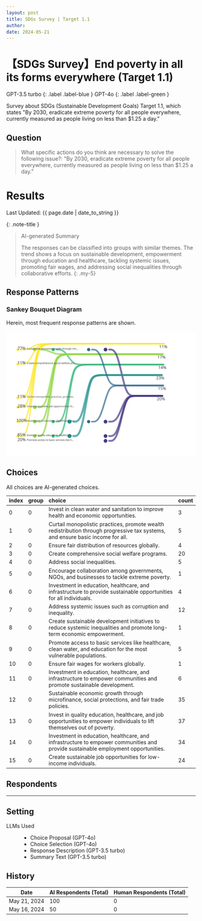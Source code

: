 ```yaml
---
layout: post
title: SDGs Survey | Target 1.1 
author: 
date: 2024-05-21
---
```


<p class="post-meta">
<!-- <span class="author">(Requested by: {{ page.author }})</span> -->
</p>

# 【SDGs Survey】End poverty in all its forms everywhere (Target 1.1) 
<!-- English Only
{: .label .label-yellow }
 -->
GPT-3.5 turbo
{: .label .label-blue }
GPT-4o
{: .label .label-green }


Survey about SDGs (Sustainable Development Goals) Target 1.1, which states "By 2030, eradicate extreme poverty for all people everywhere, currently measured as people living on less than $1.25 a day."

## Question
> What specific actions do you think are necessary to solve the following issue?: "By 2030, eradicate extreme poverty for all people everywhere, currently measured as people living on less than $1.25 a day."

# Results

<p class="post-meta">
<span class="date">Last Updated: {{ page.date | date_to_string }}</span>
<!-- <span class="author">(Requested by: {{ page.author }})</span> -->
</p>


{: .note-title }
> AI-generated Summary
>
> The responses can be classified into groups with similar themes. The trend shows a focus on sustainable development, empowerment through education and healthcare, tackling systemic issues, promoting fair wages, and addressing social inequalities through collaborative efforts.
{: .my-5}




## Response Patterns

### Sankey Bouquet Diagram
Herein, most frequent response patterns are shown.

<!-- ![diagram_sankey](../assets/data/1_SDGs_1_1/diagram_sankey.svg) -->

<img src="../assets/data/1_SDGs_1_1/diagram_sankey.svg" class="rotated-svg" alt="Rotated SVG">


## Choices
All choices are AI-generated choices.

|index|group|choice|count|
|:----|:----|:----|:----|
|0|0|Invest in clean water and sanitation to improve health and economic opportunities.|3|
|1|0|Curtail monopolistic practices, promote wealth redistribution through progressive tax systems, and ensure basic income for all.|5|
|2|0|Ensure fair distribution of resources globally.|4|
|3|0|Create comprehensive social welfare programs.|20|
|4|0|Address social inequalities.|5|
|5|0|Encourage collaboration among governments, NGOs, and businesses to tackle extreme poverty.|1|
|6|0|Investment in education, healthcare, and infrastructure to provide sustainable opportunities for all individuals.|4|
|7|0|Address systemic issues such as corruption and inequality.|12|
|8|0|Create sustainable development initiatives to reduce systemic inequalities and promote long-term economic empowerment.|1|
|9|0|Promote access to basic services like healthcare, clean water, and education for the most vulnerable populations.|5|
|10|0|Ensure fair wages for workers globally.|1|
|11|0|Investment in education, healthcare, and infrastructure to empower communities and promote sustainable development.|6|
|12|0|Sustainable economic growth through microfinance, social protections, and fair trade policies.|35|
|13|0|Invest in quality education, healthcare, and job opportunities to empower individuals to lift themselves out of poverty.|37|
|14|0|Investment in education, healthcare, and infrastructure to empower communities and provide sustainable employment opportunities.|34|
|15|0|Create sustainable job opportunities for low-income individuals.|24|




## Respondents

---

## Setting
<dl>
  <dt>LLMs Used</dt>
  <dd>
    <ul>
      <li>Choice Proposal (GPT-4o)</li>
      <li>Choice Selection (GPT-4o)</li>
      <li>Response Description (GPT-3.5 turbo)</li>
      <li>Summary Text (GPT-3.5 turbo)</li>
    </ul>
  </dd>
</dl>

## History

| Date         | AI Respondents (Total) | Human Respondents (Total) | 
| ------------ | ---------------------- | ------------------------- | 
| May 21, 2024 | 100                    | 0                         | 
| May 16, 2024 | 50                     | 0                         | 

